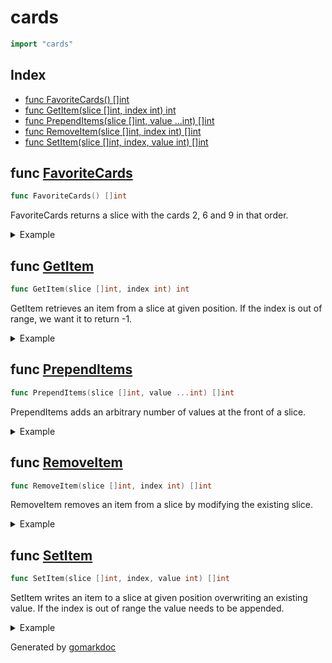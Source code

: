 <!-- Code generated by gomarkdoc. DO NOT EDIT -->

# cards

```go
import "cards"
```

## Index

- [func FavoriteCards() []int](<#func-favoritecards>)
- [func GetItem(slice []int, index int) int](<#func-getitem>)
- [func PrependItems(slice []int, value ...int) []int](<#func-prependitems>)
- [func RemoveItem(slice []int, index int) []int](<#func-removeitem>)
- [func SetItem(slice []int, index, value int) []int](<#func-setitem>)


## func [FavoriteCards](<https://github.com/vpayno/exercism-workspace/blob/main/go/card-tricks/card_tricks.go#L4>)

```go
func FavoriteCards() []int
```

FavoriteCards returns a slice with the cards 2, 6 and 9 in that order.

<details><summary>Example</summary>
<p>

```go
{
	fmt.Println(FavoriteCards())

}
```

#### Output

```
[2 6 9]
```

</p>
</details>

## func [GetItem](<https://github.com/vpayno/exercism-workspace/blob/main/go/card-tricks/card_tricks.go#L10>)

```go
func GetItem(slice []int, index int) int
```

GetItem retrieves an item from a slice at given position. If the index is out of range, we want it to return \-1.

<details><summary>Example</summary>
<p>

```go
{
	deck := []int{1, 2, 4, 1}
	fmt.Println(GetItem(deck, 2))

	deck = []int{1, 2, 4, 1}
	fmt.Println(GetItem(deck, 10))

}
```

#### Output

```
4
-1
```

</p>
</details>

## func [PrependItems](<https://github.com/vpayno/exercism-workspace/blob/main/go/card-tricks/card_tricks.go#L35>)

```go
func PrependItems(slice []int, value ...int) []int
```

PrependItems adds an arbitrary number of values at the front of a slice.

<details><summary>Example</summary>
<p>

```go
{
	deck := []int{3, 2, 6, 4, 8}
	fmt.Println(PrependItems(deck, 5, 1))

	deck = []int{3, 2, 6, 4, 8}
	fmt.Println(PrependItems(deck))

}
```

#### Output

```
[5 1 3 2 6 4 8]
[3 2 6 4 8]
```

</p>
</details>

## func [RemoveItem](<https://github.com/vpayno/exercism-workspace/blob/main/go/card-tricks/card_tricks.go#L47>)

```go
func RemoveItem(slice []int, index int) []int
```

RemoveItem removes an item from a slice by modifying the existing slice.

<details><summary>Example</summary>
<p>

```go
{
	deck := []int{3, 2, 6, 4, 8}
	fmt.Println(RemoveItem(deck, 11))

	deck = []int{3, 2, 6, 4, 8}
	fmt.Println(RemoveItem(deck, 2))

}
```

#### Output

```
[3 2 6 4 8]
[3 2 4 8]
```

</p>
</details>

## func [SetItem](<https://github.com/vpayno/exercism-workspace/blob/main/go/card-tricks/card_tricks.go#L24>)

```go
func SetItem(slice []int, index, value int) []int
```

SetItem writes an item to a slice at given position overwriting an existing value. If the index is out of range the value needs to be appended.

<details><summary>Example</summary>
<p>

```go
{
	deck := []int{1, 2, 4, 1}
	index, newCard := 2, 6
	fmt.Println(SetItem(deck, index, newCard))

	deck = []int{1, 2, 4, 1}
	index, newCard = -1, 6
	fmt.Println(SetItem(deck, index, newCard))

	deck = []int{5, 2, 10, 6, 8, 7, 0, 9}
	index, newCard = 4, 1
	fmt.Println(SetItem(deck, index, newCard))

	deck = []int{5, 2, 10, 6, 8, 7, 0, 9}
	index, newCard = 0, 8
	fmt.Println(SetItem(deck, index, newCard))

	deck = []int{5, 2, 10, 6, 8, 7, 0, 9}
	index, newCard = 7, 8
	fmt.Println(SetItem(deck, index, newCard))

}
```

#### Output

```
[1 2 6 1]
[1 2 4 1 6]
[5 2 10 6 1 7 0 9]
[8 2 10 6 8 7 0 9]
[5 2 10 6 8 7 0 8]
```

</p>
</details>



Generated by [gomarkdoc](<https://github.com/princjef/gomarkdoc>)
